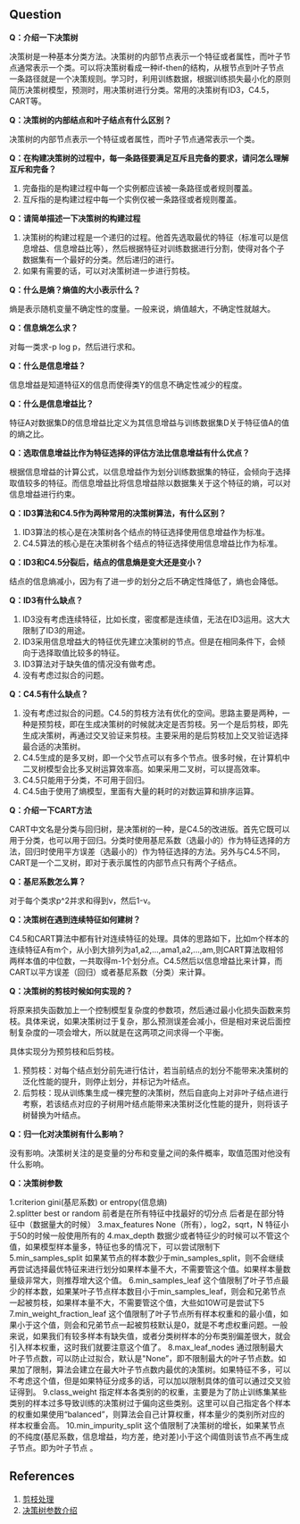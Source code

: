## Question 

**Q：介绍一下决策树**

决策树是一种基本分类方法。决策树的内部节点表示一个特征或者属性，而叶子节点通常表示一个类。可以将决策树看成一种if-then的结构，从根节点到叶子节点一条路径就是一个决策规则。学习时，利用训练数据，根据训练损失最小化的原则简历决策树模型，预测时，用决策树进行分类。常用的决策树有ID3，C4.5，CART等。

**Q：决策树的内部结点和叶子结点有什么区别？**

决策树的内部节点表示一个特征或者属性，而叶子节点通常表示一个类。

**Q：在构建决策树的过程中，每一条路径要满足互斥且完备的要求，请问怎么理解互斥和完备？**

1. 完备指的是构建过程中每一个实例都应该被一条路径或者规则覆盖。
2. 互斥指的是构建过程中每一个实例仅被一条路径或者规则覆盖。

**Q：请简单描述一下决策树的构建过程**

1. 决策树的构建过程是一个递归的过程。他首先选取最优的特征（标准可以是信息增益、信息增益比等），然后根据特征对训练数据进行分割，使得对各个子数据集有一个最好的分类。然后递归的进行。
2. 如果有需要的话，可以对决策树进一步进行剪枝。

**Q：什么是熵？熵值的大小表示什么？**

熵是表示随机变量不确定性的度量。一般来说，熵值越大，不确定性就越大。

**Q：信息熵怎么求？**

对每一类求-p log p，然后进行求和。

**Q：什么是信息增益？**

信息增益是知道特征X的信息而使得类Y的信息不确定性减少的程度。

**Q：什么是信息增益比？**

特征A对数据集D的信息增益比定义为其信息增益与训练数据集D关于特征值A的值的熵之比。

**Q：选取信息增益比作为特征选择的评估方法比信息增益有什么优点？**

根据信息增益的计算公式，以信息增益作为划分训练数据集的特征，会倾向于选择取值较多的特征。而信息增益比将信息增益除以数据集关于这个特征的熵，可以对信息增益进行约束。

**Q：ID3算法和C4.5作为两种常用的决策树算法，有什么区别？**

1. ID3算法的核心是在决策树各个结点的特征选择使用信息增益作为标准。
2. C4.5算法的核心是在决策树各个结点的特征选择使用信息增益比作为标准。

**Q：ID3和C4.5分裂后，结点的信息熵是变大还是变小？**

结点的信息熵减小，因为有了进一步的划分之后不确定性降低了，熵也会降低。

**Q：ID3有什么缺点？**

1. ID3没有考虑连续特征，比如长度，密度都是连续值，无法在ID3运用。这大大限制了ID3的用途。
2. ID3采用信息增益大的特征优先建立决策树的节点。但是在相同条件下，会倾向于选择取值比较多的特征。
3. ID3算法对于缺失值的情况没有做考虑。
4. 没有考虑过拟合的问题。

**Q：C4.5有什么缺点？**

1. 没有考虑过拟合的问题。C4.5的剪枝方法有优化的空间。思路主要是两种，一种是预剪枝，即在生成决策树的时候就决定是否剪枝。另一个是后剪枝，即先生成决策树，再通过交叉验证来剪枝。主要采用的是后剪枝加上交叉验证选择最合适的决策树。
2. C4.5生成的是多叉树，即一个父节点可以有多个节点。很多时候，在计算机中二叉树模型会比多叉树运算效率高。如果采用二叉树，可以提高效率。
3. C4.5只能用于分类，不可用于回归。
4. C4.5由于使用了熵模型，里面有大量的耗时的对数运算和排序运算。

**Q：介绍一下CART方法**

CART中文名是分类与回归树，是决策树的一种，是C4.5的改进版。首先它既可以用于分类，也可以用于回归。分类时使用基尼系数（选最小的）作为特征选择的方法，回归时使用平方误差（选最小的）作为特征选择的方法。另外与C4.5不同，CART是一个二叉树，即对于表示属性的内部节点只有两个子结点。

**Q：基尼系数怎么算？**

对于每个类求p^2并求和得到v，然后1-v。

**Q：决策树在遇到连续特征如何建树？**

C4.5和CART算法中都有针对连续特征的处理。具体的思路如下，比如m个样本的连续特征A有m个，从小到大排列为a1,a2,...,ama1,a2,...,am,则CART算法取相邻两样本值的中位数，一共取得m-1个划分点。C4.5然后以信息增益比来计算，而CART以平方误差（回归）或者基尼系数（分类）来计算。

**Q：决策树的剪枝时候如何实现的？**

将原来损失函数加上一个控制模型复杂度的参数项，然后通过最小化损失函数来剪枝。具体来说，如果决策树过于复杂，那么预测误差会减小，但是相对来说后面控制复杂度的一项会增大，所以就是在这两项之间求得一个平衡。

具体实现分为预剪枝和后剪枝。
1. 预剪枝：对每个结点划分前先进行估计，若当前结点的划分不能带来决策树的泛化性能的提升，则停止划分，并标记为叶结点。
2. 后剪枝：现从训练集生成一棵完整的决策树，然后自底向上对非叶子结点进行考察，若该结点对应的子树用叶结点能带来决策树泛化性能的提升，则将该子树替换为叶结点。

**Q：归一化对决策树有什么影响？**

没有影响。决策树关注的是变量的分布和变量之间的条件概率，取值范围对他没有什么影响。

**Q：决策树参数**

1.criterion gini(基尼系数) or entropy(信息熵)  
2.splitter best or random 前者是在所有特征中找最好的切分点 后者是在部分特征中（数据量大的时候）
3.max_features None（所有），log2，sqrt，N 特征小于50的时候一般使用所有的
4.max_depth 数据少或者特征少的时候可以不管这个值，如果模型样本量多，特征也多的情况下，可以尝试限制下
5.min_samples_split 如果某节点的样本数少于min_samples_split，则不会继续再尝试选择最优特征来进行划分如果样本量不大，不需要管这个值。如果样本量数量级非常大，则推荐增大这个值。
6.min_samples_leaf 这个值限制了叶子节点最少的样本数，如果某叶子节点样本数目小于min_samples_leaf，则会和兄弟节点一起被剪枝，如果样本量不大，不需要管这个值，大些如10W可是尝试下5
7.min_weight_fraction_leaf 这个值限制了叶子节点所有样本权重和的最小值，如果小于这个值，则会和兄弟节点一起被剪枝默认是0，就是不考虑权重问题。一般来说，如果我们有较多样本有缺失值，或者分类树样本的分布类别偏差很大，就会引入样本权重，这时我们就要注意这个值了。
8.max_leaf_nodes 通过限制最大叶子节点数，可以防止过拟合，默认是"None”，即不限制最大的叶子节点数。如果加了限制，算法会建立在最大叶子节点数内最优的决策树。如果特征不多，可以不考虑这个值，但是如果特征分成多的话，可以加以限制具体的值可以通过交叉验证得到。
9.class_weight 指定样本各类别的的权重，主要是为了防止训练集某些类别的样本过多导致训练的决策树过于偏向这些类别。这里可以自己指定各个样本的权重如果使用“balanced”，则算法会自己计算权重，样本量少的类别所对应的样本权重会高。
10.min_impurity_split 这个值限制了决策树的增长，如果某节点的不纯度(基尼系数，信息增益，均方差，绝对差)小于这个阈值则该节点不再生成子节点。即为叶子节点 。


## References
1. [剪枝处理](https://www.cnblogs.com/lsm-boke/p/12256686.html)
2. [决策树参数介绍](https://www.cnblogs.com/mdevelopment/p/9381726.html)

